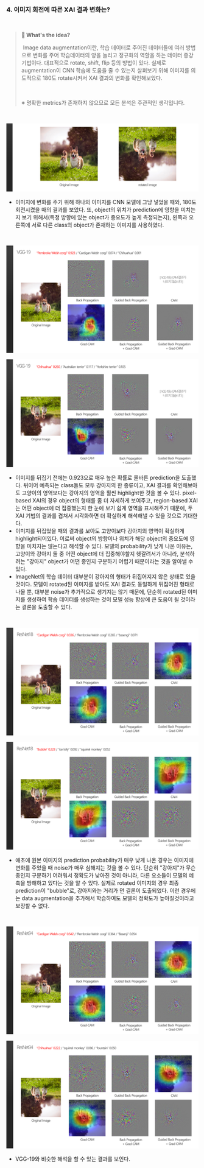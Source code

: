 ### 4. 이미지 회전에 따른 XAI 결과 변화는?

<br>

> **:mag_right: What's the ​idea?**
>
>​	Image data augmentation이란, 학습 데이터로 주어진 데이터들에 여러 방법으로 변화를 주어 학습데이터의 양을 늘리고 정규화의 역할을 하는 데이터 증강 기법이다. 대표적으로 rotate, shift, flip 등의 방법이 있다. 실제로 augmentation이 CNN 학습에 도움을 줄 수 있는지 살펴보기 위해 이미지를 의도적으로 180도 rotate시켜서 XAI 결과의 변화를 확인해보았다. 
>
><br>
>
>※ 명확한 metrics가 존재하지 않으므로 모든 분석은 주관적인 생각입니다.

<br>

![rotate](../result_media/rotate.PNG)

* 이미지에 변화를 주기 위해 하나의 이미지를 CNN 모델에 그냥 넣었을 때와, 180도 회전시켰을 때의 결과를 보았다. 또, object의 위치가 prediction에 영향을 미치는지 보기 위해서(특정 방향에 있는 object가 중요도가 높게 측정되는지), 왼쪽과 오른쪽에 서로 다른 class의 object가 존재하는 이미지를 사용하였다.

<br>

![rotate_vgg19](../result_media/rotate_vgg19.PNG)

![rotated_vgg19](../result_media/rotated_vgg19.PNG)

* 이미지를 뒤집기 전에는 0.923으로 매우 높은 확률로 올바른 prediction을 도출했다. 뒤이어 예측되는 class들도 모두 강아지의 한 종류이고, XAI 결과를 확인해보아도 고양이의 영역보다는 강아지의 영역을 훨씬 highlight한 것을 볼 수 있다. pixel-based XAI의 경우 object의 형태를 좀 더 자세하게 보여주고, region-based XAI는 어떤 object에 더 집중했는지 한 눈에 보기 쉽게 영역을 표시해주기 때문에, 두 XAI 기법의 결과를 겹쳐서 시각화하면 더 확실하게 해석해낼 수 있을 것으로 기대한다.
* 이미지를 뒤집었을 때의 결과를 보아도 고양이보다 강아지의 영역이 확실하게 highlight되어있다. 이로써 object의 방향이나 위치가 해당 object의 중요도에 영향을 미치지는 않는다고 해석할 수 있다. 모델의 probability가 낮게 나온 이유는, 고양이와 강아지 둘 중 어떤 object에 더 집중해야할지 헷갈려서가 아니라, 분석하려는 "강아지" object가 어떤 종인지 구분하기 어렵기 때문이라는 것을 알아낼 수 있다.
* ImageNet의 학습 데이터 대부분이 강아지의 형태가 뒤집어지지 않은 상태로 있을 것이다. 모델이 rotated된 이미지를 받아도 XAI 결과도 동일하게 뒤집어진 형태로 나올 뿐, 대부분 noise가 추가적으로 생기지는 않기 때문에, 단순히 rotated된 이미지를 생성하여 학습 데이터를 생성하는 것이 모델 성능 향상에 큰 도움이 될 것이라는 결론을 도출할 수 있다.

<br>

![rotate_resnet18](../result_media/rotate_resnet18.PNG)

![rotated_resnet18](../result_media/rotated_resnet18.PNG)

* 애초에 원본 이미지의 prediction probability가 매우 낮게 나온 경우는 이미지에 변화를 주었을 때 noise가 매우 심해지는 것을 볼 수 있다. 단순히 "강아지"가 무슨 종인지 구분하기 어려워서 정확도가 낮아진 것이 아니라, 다른 요소들이 모델의 예측을 방해하고 있다는 것을 알 수 있다. 실제로 rotated 이미지의 경우 최종 prediction이 "bubble"로, 강아지와는 거리가 먼 결론이 도출되었다. 이런 경우에는 data augmentation을 추가해서 학습하여도 모델의 정확도가 높아질것이라고 보장할 수 없다.

<br>

![rotate_resnet34](../result_media/rotate_resnet34.PNG)

![rotated_resnet34](../result_media/rotated_resnet34.PNG)

* VGG-19와 비슷한 해석을 할 수 있는 결과를 보인다.

